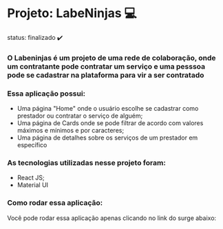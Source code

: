 # Projeto: LabeNinjas 💻

status: finalizado ✔️

### O Labeninjas é um projeto de uma rede de colaboração, onde um contratante pode contratar um serviço e uma pesssoa pode se cadastrar na plataforma para vir a ser contratado

### Essa aplicação possui:
+ Uma página "Home" onde o usuário escolhe se cadastrar como prestador ou contratar o serviço de alguém;
+ Uma página de Cards onde se pode filtrar de acordo com valores máximos e mínimos e por caracteres;
+ Uma página de detalhes sobre os serviços de um prestador em específico

### As tecnologias utilizadas nesse projeto foram:
+ React JS;
+ Material UI

### Como rodar essa aplicação:
Você pode rodar essa aplicação apenas clicando no link do surge abaixo:

